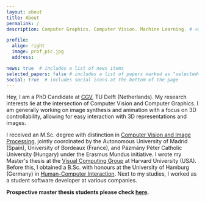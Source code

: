 ```yaml
---
layout: about
title: About
permalink: /
description: Computer Graphics. Computer Vision. Machine Learning. # <a href="#">Affiliations</a>. Address. Contacts. Moto. Etc.

profile:
  align: right
  image: prof_pic.jpg
  address: 

news: true  # includes a list of news items
selected_papers: false # includes a list of papers marked as "selected={true}"
social: true  # includes social icons at the bottom of the page
---
```


Hey, I am a PhD Candidate at <a href="https://graphics.tudelft.nl/">CGV</a>, TU Delft (Netherlands). My research interests lie at the intersection of Computer Vision and Computer Graphics. I am generally working on image synthesis and animation with a focus on 3D controllability, allowing for easy interaction with 3D representations and images.

I received an M.Sc. degree with distinction in <a href="http://ipcv.eu/">Computer Vision and Image Processing</a>, jointly coordinated by the Autonomous University of Madrid (Spain), University of Bordeaux (France), and Pázmány Péter Catholic University (Hungary) under the Erasmus Mundus initiative. I wrote my Master's thesis at the <a href="https://vcg.seas.harvard.edu/">Visual Computing Group</a> at Harvard University (USA). Before this, I obtained a B.Sc. with honours at the University of Hamburg (Germany) in <a href="https://www.inf.uni-hamburg.de/en/inst/ab/hci.html">Human-Computer Interaction</a>. Next to my studies, I worked as a student software developer at various companies.

<b>Prospective master thesis students please check <a href="{{ site.baseurl }}/thesis-topics">here</a>.</b>

<!-- Having a background in Computer Vision and Human-Computer Interaction, I am passionate
about vision systems involving human factors. Especially use-cases that have a practical
application interest me, due to my experience as a developer. I recently finished my Master’s
thesis in cooperation with VCG at SEAS Harvard, and thus I am looking for new challenges.

Write your biography here. Tell the world about yourself. Link to your favorite [subreddit](http://reddit.com). You can put a picture in, too. The code is already in, just name your picture `prof_pic.jpg` and put it in the `img/` folder.

Put your address / P.O. box / other info right below your picture. You can also disable any these elements by editing `profile` property of the YAML header of your `_pages/about.md`. Edit `_bibliography/papers.bib` and Jekyll will render your [publications page](/al-folio/publications/) automatically.

Link to your social media connections, too. This theme is set up to use [Font Awesome icons](http://fortawesome.github.io/Font-Awesome/) and [Academicons](https://jpswalsh.github.io/academicons/), like the ones below. Add your Facebook, Twitter, LinkedIn, Google Scholar, or just disable all of them. -->
